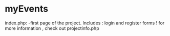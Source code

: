 # myEvents

index.php:
-first page of the project. Includes : login and register forms !
for more information , check out projectinfo.php
